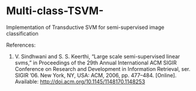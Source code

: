 # Multi-class-TSVM-
Implementation of Transductive SVM for semi-supervised image classification



References:
1. V.  Sindhwani  and  S.  S.  Keerthi,  “Large  scale  semi-supervised  linear  svms,”  in Proceedings  of  the 29th  Annual  International  ACM  SIGIR  Conference  on  Research  and  Development  in  Information Retrieval,  ser.  SIGIR  ’06. New  York,  NY,  USA:  ACM,  2006,  pp.  477–484.  [Online].  Available: http://doi.acm.org/10.1145/1148170.1148253
